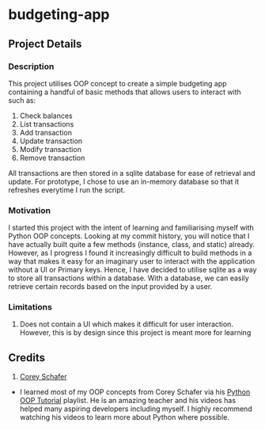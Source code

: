 # budgeting-app

## Project Details

### Description
This project utilises OOP concept to create a simple budgeting app containing a handful of basic methods that allows users to interact with such as:
1. Check balances
2. List transactions
3. Add transaction
4. Update transaction
5. Modify transaction
6. Remove transaction

All transactions are then stored in a sqlite database for ease of retrieval and update. For prototype, I chose to use an in-memory database so that it refreshes everytime I run the script.


### Motivation
I started this project with the intent of learning and familiarising myself with Python OOP concepts. Looking at my commit history, you will notice that I have actually built quite a few methods (instance, class, and static) already. However, as I progress I found it increasingly difficult to build methods in a way that makes it easy for an imaginary user to interact with the application without a UI or Primary keys. Hence, I have decided to utilise sqlite as a way to store all transactions within a database. With a database, we can easily retrieve certain records based on the input provided by a user.

### Limitations
1. Does not contain a UI which makes it difficult for user interaction. However, this is by design since this project is meant more for learning

## Credits
1. [Corey Schafer](https://www.youtube.com/@coreyms)
  - I learned most of my OOP concepts from Corey Schafer via his [Python OOP Tutorial](https://www.youtube.com/watch?v=ZDa-Z5JzLYM&list=PL-osiE80TeTsqhIuOqKhwlXsIBIdSeYtc) playlist. He is an amazing teacher and his videos has helped many aspiring developers including myself. I highly recommend watching his videos to learn more about Python where possible.
